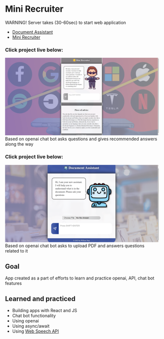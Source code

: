 # Mini Recruiter
WARNING! Server takes (30-60sec) to start web application
* [Document Assistant](https://github.com/will-s-205/mini-recruiter/tree/Document-Assistant)
* [Mini Recruiter](https://github.com/will-s-205/mini-recruiter/tree/Mini-Recruiter)
### Click project live below:
[![Mini Recruiter cover](https://raw.githubusercontent.com/will-s-205/will-s-205.github.io/main/fcc-portfolio/img/2023-08-06%20Mini%20Recruiter.png)](https://mini-recruiter.rigo205.repl.co/)
Based on openai chat bot asks questions and gives recommended answers along the way
### Click project live below:
[![Document Assistant](https://raw.githubusercontent.com/will-s-205/will-s-205.github.io/main/fcc-portfolio/img/2023-08-12%20Document%20Assistant.png)](https://document-assistant.rigo205.repl.co)
Based on openai chat bot asks to upload PDF and answers questions related to it
## Goal
App created as a part of efforts to learn and practice openai, API, chat bot features
## Learned and practiced
* Building apps with React and JS
* Chat bot functionality
* Using openai
* Using async/await
* Using [Web Speech API](https://developer.mozilla.org/en-US/docs/Web/API/Web_Speech_API)
